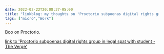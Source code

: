 ```yaml
---
date: 2022-02-22T20:08:37-05:00
title: "linkblog: my thoughts on 'Proctorio subpoenas digital rights group in legal spat with student - The Verge'"
tags: ["micro","Work"]
---
```

Boo on Proctorio.
 
[link to 'Proctorio subpoenas digital rights group in legal spat with student - The Verge'](https://www.theverge.com/2022/2/22/22945634/proctorio-fight-for-the-future-twitter-copyright-lawsuit-subpoena-remote-proctoring)
